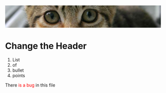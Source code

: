  ![banner](img/kitten.jpg)

 # Change the Header

1. List
2. of
3. bullet
4. points

<p> There <span style="color:red">is a bug</span> in this file</p>
